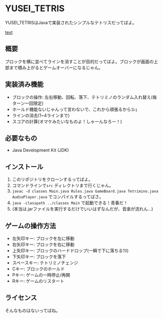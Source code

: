 # YUSEI_TETRIS

YUSEI_TETRISはJavaで実装されたシンプルなテトリスだってばよ。

[text](images/TetrisPlay.mov)

## 概要

ブロックを横に並べてラインを消すことが目的だってばよ。ブロックが画面の上部まで積み上がるとゲームオーバーになるじゃん。

## 実装済み機能

- ブロックの操作: 左右移動、回転、落下、テトリミノのランダム入れ替え(毎ターン一回限定)
- ホールド機能ないじゃんって言わないで、これから頑張るからｺﾚｪ
- ラインの消去(1~4ラインまで)
- スコアの計算(オマケみたいなものよ！しゃーんなろー！)

## 必要なもの

- Java Development Kit (JDK)

## インストール

1.  このリポジトリをクローンするってばよ。
2.  コマンドラインで`src` ディレクトリまで行くじゃん。
3.  `javac -d classes Main.java Rules.java GameBoard.java Tetrimino.java AudioPlayer.java` でコンパイルするってばさ。
4.  `java -classpath ../classes Main` で起動できる！青春だ！
5.  (本当は.jarファイルを実行するだけでいいはずなんだが、音楽が流れん...)

## ゲームの操作方法

- 左矢印キー: ブロックを左に移動
- 右矢印キー: ブロックを右に移動
- 上矢印キー: ブロックのハードドロップ(一瞬で下に落ちるﾜﾈ)
- 下矢印キー: ブロックを落下
- スペースキー: テトリミノチェンジ
- Cキー: ブロックのホールド
- Pキー: ゲームの一時停止/再開
- Rキー: ゲームのリスタート

## ライセンス

そんなものはないってばね。